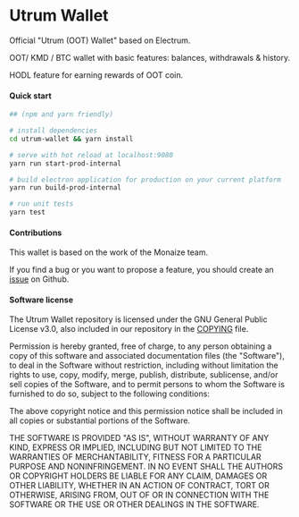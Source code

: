 # Utrum Wallet

Official "Utrum (OOT) Wallet" based on Electrum.

OOT/ KMD / BTC wallet with basic features: balances, withdrawals & history.

HODL feature for earning rewards of OOT coin.

#### Quick start

``` bash
## (npm and yarn friendly)

# install dependencies
cd utrum-wallet && yarn install

# serve with hot reload at localhost:9080
yarn run start-prod-internal

# build electron application for production on your current platform
yarn run build-prod-internal

# run unit tests
yarn test

```

#### Contributions

This wallet is based on the work of the Monaize team.

If you find a bug or you want to propose a feature, you should create an [issue](https://github.com/Utrum/utrum-wallet/issues/new) on Github.

#### Software license

The Utrum Wallet repository is licensed under the GNU General Public License v3.0, also included in our repository in the [COPYING](https://github.com/Utrum/utrum-wallet/blob/develop/LEGAL/COPYING) file.

Permission is hereby granted, free of charge, to any person obtaining a copy of this software and associated documentation files (the "Software"), to deal in the Software without restriction, including without limitation the rights to use, copy, modify, merge, publish, distribute, sublicense, and/or sell copies of the Software, and to permit persons to whom the Software is furnished to do so, subject to the following conditions:

The above copyright notice and this permission notice shall be included in all copies or substantial portions of the Software.

THE SOFTWARE IS PROVIDED "AS IS", WITHOUT WARRANTY OF ANY KIND, EXPRESS OR IMPLIED, INCLUDING BUT NOT LIMITED TO THE WARRANTIES OF MERCHANTABILITY, FITNESS FOR A PARTICULAR PURPOSE AND NONINFRINGEMENT. IN NO EVENT SHALL THE AUTHORS OR COPYRIGHT HOLDERS BE LIABLE FOR ANY CLAIM, DAMAGES OR OTHER LIABILITY, WHETHER IN AN ACTION OF CONTRACT, TORT OR OTHERWISE, ARISING FROM, OUT OF OR IN CONNECTION WITH THE SOFTWARE OR THE USE OR OTHER DEALINGS IN THE SOFTWARE.

